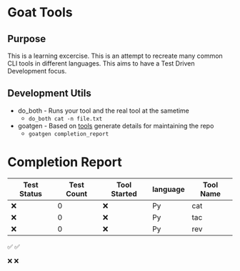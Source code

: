# Goat Tools

## Purpose
This is a learning excercise. This is an attempt to recreate many common CLI tools in different languages. This aims to have a Test Driven Development focus. 

## Development Utils
* do_both - Runs your tool and the real tool at the sametime
   *  `do_both cat -n file.txt`
* goatgen - Based on [tools](tools.txt) generate details for maintaining the repo
   * `goatgen completion_report` 


# Completion Report

| Test Status | Test Count | Tool Started | language | Tool Name |
| ----------- | ---------- | ------------ | -------- | --------- |
| ❌           | 0          | ❌            | Py       | cat       |
| ❌           | 0          | ❌            | Py       | tac       |
| ❌           | 0          | ❌            | Py       | rev       |


:white_check_mark:  ✅

:x: ❌